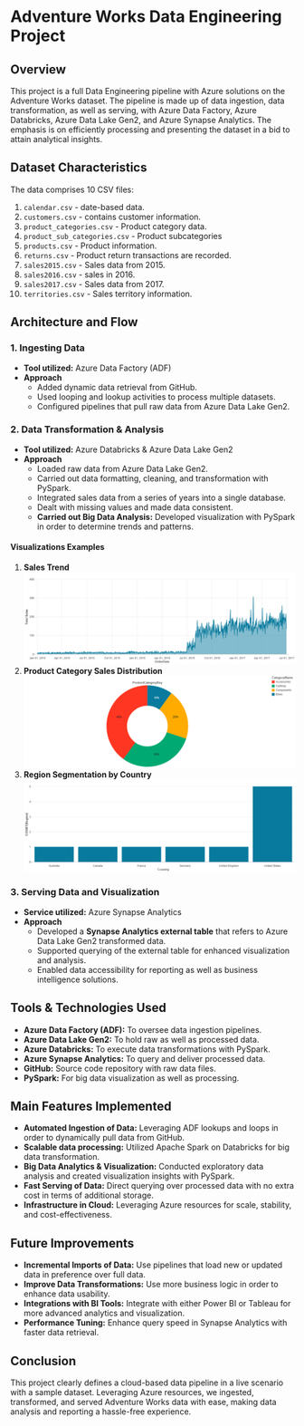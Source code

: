 # Adventure Works Data Engineering Project  

## Overview  
This project is a full Data Engineering pipeline with Azure solutions on the Adventure Works dataset. The pipeline is made up of data ingestion, data transformation, as well as serving, with Azure Data Factory, Azure Databricks, Azure Data Lake Gen2, and Azure Synapse Analytics. The emphasis is on efficiently processing and presenting the dataset in a bid to attain analytical insights.  

## Dataset Characteristics  
The data comprises 10 CSV files:  
1. `calendar.csv` - date-based data.  
2. `customers.csv` - contains customer information.  
3. `product_categories.csv` - Product category data.  
4. `product_sub_categories.csv` - Product subcategories  
5. `products.csv` - Product information.  
6. `returns.csv` - Product return transactions are recorded.  
7. `sales2015.csv` - Sales data from 2015.  
8. `sales2016.csv` - sales in 2016.  
9. `sales2017.csv` - Sales data from 2017.  
10. `territories.csv` - Sales territory information.  

## Architecture and Flow  
### 1. Ingesting Data  
- **Tool utilized:** Azure Data Factory (ADF)  
- **Approach**  
  - Added dynamic data retrieval from GitHub.  
  - Used looping and lookup activities to process multiple datasets.  
  - Configured pipelines that pull raw data from Azure Data Lake Gen2.  

### 2. Data Transformation & Analysis  
- **Tool utilized:** Azure Databricks & Azure Data Lake Gen2  
- **Approach**  
  - Loaded raw data from Azure Data Lake Gen2.  
  - Carried out data formatting, cleaning, and transformation with PySpark.  
  - Integrated sales data from a series of years into a single database.  
  - Dealt with missing values and made data consistent.  
  - **Carried out Big Data Analysis:** Developed visualization with PySpark in order to determine trends and patterns.  

#### Visualizations Examples  
1. **Sales Trend**  
   ![Sales Trend](images/Areachart.png)  
2. **Product Category Sales Distribution**  
   ![Product Category Revenue](images/Piechart.png)  
3. **Region Segmentation by Country**  
   ![Region Segmentation](images/Barchart.png)  

### 3. Serving Data and Visualization  
- **Service utilized:** Azure Synapse Analytics  
- **Approach**  
  - Developed a **Synapse Analytics external table** that refers to Azure Data Lake Gen2 transformed data.  
  - Supported querying of the external table for enhanced visualization and analysis.  
  - Enabled data accessibility for reporting as well as business intelligence solutions.  

## Tools & Technologies Used  
- **Azure Data Factory (ADF):** To oversee data ingestion pipelines.  
- **Azure Data Lake Gen2:** To hold raw as well as processed data.  
- **Azure Databricks:** To execute data transformations with PySpark.  
- **Azure Synapse Analytics:** To query and deliver processed data.  
- **GitHub:** Source code repository with raw data files.  
- **PySpark:** For big data visualization as well as processing.  

## Main Features Implemented  
- **Automated Ingestion of Data:** Leveraging ADF lookups and loops in order to dynamically pull data from GitHub.  
- **Scalable data processing:** Utilized Apache Spark on Databricks for big data transformation.  
- **Big Data Analytics & Visualization:** Conducted exploratory data analysis and created visualization insights with PySpark.  
- **Fast Serving of Data:** Direct querying over processed data with no extra cost in terms of additional storage.  
- **Infrastructure in Cloud:** Leveraging Azure resources for scale, stability, and cost-effectiveness.  

## Future Improvements  
- **Incremental Imports of Data:** Use pipelines that load new or updated data in preference over full data.  
- **Improve Data Transformations:** Use more business logic in order to enhance data usability.  
- **Integrations with BI Tools:** Integrate with either Power BI or Tableau for more advanced analytics and visualization.  
- **Performance Tuning:** Enhance query speed in Synapse Analytics with faster data retrieval.  

## Conclusion  
This project clearly defines a cloud-based data pipeline in a live scenario with a sample dataset. Leveraging Azure resources, we ingested, transformed, and served Adventure Works data with ease, making data analysis and reporting a hassle-free experience.
